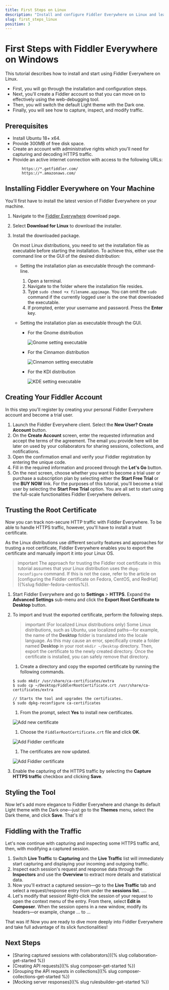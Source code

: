 ```yaml
---
title: First Steps on Linux
description: "Install and configure Fiddler Everywhere on Linux and learn how to capture, inspect, and modify the HTTPS traffic to analyze data effectively."
slug: first_steps_linux
position: 3
---
```


# First Steps with Fiddler Everywhere on Windows

This tutorial describes how to install and start using Fiddler Everywhere on Linux.

* First, you will go through the installation and configuration steps.
* Next, you'll create a Fiddler account so that you can move on to effectively using the web-debugging tool.
* Then, you will switch the default Light theme with the Dark one.
* Finally, you will see how to capture, inspect, and modify traffic.

## Prerequisites

- Install Ubuntu 18+ x64.
- Provide 300MB of free disk space.
- Create an account with administrative rights which you'll need for capturing and decoding HTTPS traffic.
- Provide an active internet connection with access to the following URLs:
    ```
        https://*.getfiddler.com/
        https://*.amazonaws.com/
    ```

## Installing Fiddler Everywhere on Your Machine

You'll first have to install the latest version of Fiddler Everywhere on your machine.

1. Navigate to the [Fiddler Everywhere](https://www.telerik.com/download/fiddler-everywhere) download page.
1. Select **Download for Linux** to download the installer.
1. Install the downloaded package.

    On most Linux distributions, you need to set the installation file as executable before starting the installation. To achieve this, either use the command line or the GUI of the desired distribution:

    - Setting the installation plan as executable through the command-line.

        1. Open a terminal.
        1. Navigate to the folder where the installation file resides.
        1. Type `sudo chmod +x filename.appimage`. You can omit the `sudo` command if the currently logged user is the one that downloaded the executable.
        1. If prompted, enter your username and password. Press the **Enter** key.

    - Setting the installation plan as executable through the GUI.

        * For the Gnome distribution

          ![Gnome setting executable](../images/installation/exec-gnome.jpg)

        * For the Cinnamon distribution

          ![Cinnamon setting executable](../images/installation/exec-cinnamon.jpg)

        * For the KDI distribution

          ![KDE setting executable](../images/installation/exec-kde.jpg)

## Creating Your Fiddler Account

In this step you'll register by creating your personal Fiddler Everywhere account and become a trial user.   

1. Launch the Fiddler Everywhere client. Select the **New User? Create Account** button.
1. On the **Create Account** screen, enter the requested information and accept the terms of the agreement. The email you provide here will be later on used by your collaborators for sharing sessions, collections, and notifications.
1. Open the confirmation email and verify your Fiddler registration by entering the unique code.
1. Fill in the required information and proceed through the **Let's Go** button.
1. On the next screen, choose whether you want to become a trial user or purchase a subscription plan by selecting either the **Start Free Trial** or the **BUY NOW** link. For the purposes of this tutorial, you'll become a trial user by selecting the **Start Free Trial** option. You are all set to start using the full-scale functionalities Fiddler Everywhere delivers.

## Trusting the Root Certificate

Now you can track non-secure HTTP traffic with Fiddler Everywhere. To be able to handle HTTPS traffic, however, you'll have to install a trust certificate.

As the Linux distributions use different security features and approaches for trusting a root certificate, Fiddler Everywhere enables you to export the certificate and manually import it into your Linux OS.

>important The approach for trusting the Fiddler root certificate in this tutorial assumes that your Linux distribution uses the `dkpg-reconfigure` command. If this is not the case, refer to the article on [configuring the Fiddler certificate on Fedora, CentOS, and RedHat]({%slug fiddler-fedora-centos%}).  

1. Start Fiddler Everywhere and go to **Settings** > **HTTPS**. Expand the **Advanced Settings** sub-menu and click  the **Export Root Certificate to Desktop** button.
1. To import and trust the exported certificate, perform the following steps.

    >important (For localized Linux distributions only) Some Linux distributions, such as Ubuntu, use localized paths&mdash;for example, the name of the **Desktop** folder is translated into the locale language. As this may cause an error, specifically create a folder named **Desktop** in your root `mkdir ~/Desktop` directory. Then, export the certificate to the newly created directory. Once the certificate is installed, you can safely remove that directory.

    1. Create a directory and copy the exported certificate by running the following commands.

      ```shell
      $ sudo mkdir /usr/share/ca-certificates/extra
      $ sudo cp ~/Desktop/FiddlerRootCertificate.crt /usr/share/ca-certificates/extra

      // Starts the tool and upgrades the certificates.
      $ sudo dpkg-reconfigure ca-certificates
      ```

    1. From the prompt, select **Yes** to install new certificates.

      ![Add new certificate](../images/configuration/cert_ubunto_002.png)

    1. Choose the `FiddlerRootCertificate.crt` file and click **OK**.

      ![Add Fiddler certificate](../images/configuration/cert_ubunto_003.png)

    1. The certificates are now updated.

      ![Add Fiddler certificate](../images/configuration/cert_ubunto_004.png)

1. Enable the capturing of the HTTPS traffic by selecting the **Capture HTTPS traffic** checkbox and clicking **Save**.

## Styling the Tool

Now let's add more elegance to Fiddler Everywhere and change its default Light theme with the Dark one&mdash;just go to the **Themes** menu, select the Dark theme, and click **Save**. That's it!

## Fiddling with the Traffic

Let's now continue with capturing and inspecting some HTTPS traffic and, then, with modifying a captured session.

1. Switch **Live Traffic** to **Capturing** and the **Live Traffic** list will immediately start capturing and displaying your incoming and outgoing traffic.
1. Inspect each session's request and response data through the **Inspectors** and use the **Overview** to extract more details and statistical data.
1. Now you'll extract a captured session&mdash;go to the **Live Traffic** tab and select a request/response entry from under the **sessions list**. ....
1. Let's modify that session! Right-click the session of your request to open the context menu of the entry. From there, select **Edit in Composer**. When the session opens in a new window, modify its headers&mdash;or example, change ... to ...

That was it! Now you are ready to dive more deeply into Fiddler Everywhere and take full advantage of its slick functionalities!

## Next Steps

* [Sharing captured sessions with collaborators]({% slug collaboration-get-started %})
* [Creating API requests]({% slug composer-get-started %})
* [Grouping the API requests in collections]({% slug composer-collections-get-started %})
* [Mocking server responses]({% slug rulesbuilder-get-started %})
